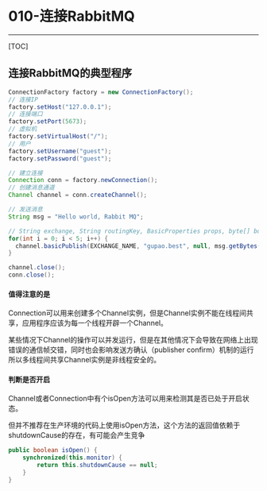 # 010-连接RabbitMQ

---
[TOC]

## 连接RabbitMQ的典型程序

```java
ConnectionFactory factory = new ConnectionFactory();
// 连接IP
factory.setHost("127.0.0.1");
// 连接端口
factory.setPort(5673);
// 虚拟机
factory.setVirtualHost("/");
// 用户
factory.setUsername("guest");
factory.setPassword("guest");

// 建立连接
Connection conn = factory.newConnection();
// 创建消息通道
Channel channel = conn.createChannel();

// 发送消息
String msg = "Hello world, Rabbit MQ";

// String exchange, String routingKey, BasicProperties props, byte[] body
for(int i = 0; i < 5; i++) {
  channel.basicPublish(EXCHANGE_NAME, "gupao.best", null, msg.getBytes());
}

channel.close();
conn.close();
```

#### 值得注意的是

Connection可以用来创建多个Channel实例，但是Channel实例不能在线程间共享，应用程序应该为每一个线程开辟一个Channel。

某些情况下Channel的操作可以并发运行，但是在其他情况下会导致在网络上出现错误的通信帧交错，同时也会影响发送方确认（publisher confirm）机制的运行所以多线程间共享Channel实例是非线程安全的。

#### 判断是否开启

Channel或者Connection中有个isOpen方法可以用来检测其是否已处于开启状态。

但并不推荐在生产环境的代码上使用isOpen方法，这个方法的返回值依赖于shutdownCause的存在，有可能会产生竞争

```java
public boolean isOpen() {
	synchronized(this.monitor) {
		return this.shutdownCause == null;
	}
}
```